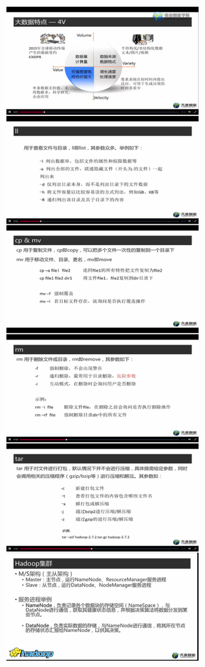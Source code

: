 ![](/assets/1-大数据4V.png)![](/assets/2-Linux-ll.png)![](/assets/3-Linux-cp+mv.png)![](/assets/4-Linux-rm.png)![](/assets/5-Linux-tar.png)![](/assets/7-Hadoop架构和节点.png)

